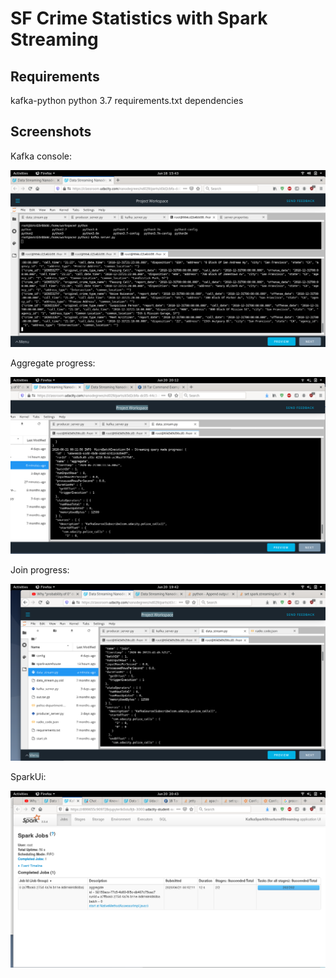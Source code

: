 # SF Crime Statistics with Spark Streaming
## Requirements

kafka-python
python 3.7
requirements.txt dependencies


## Screenshots

Kafka console:

![kafka console](https://github.com/gaber-/SF-Crime-Statistics-with-Spark-Streaming/blob/master/kafka_console.png)

Aggregate progress:

![aggregate](https://github.com/gaber-/SF-Crime-Statistics-with-Spark-Streaming/blob/master/aggregate.png)

Join progress:

![join](https://github.com/gaber-/SF-Crime-Statistics-with-Spark-Streaming/blob/master/join.png)

SparkUi:

![spark ui](https://github.com/gaber-/SF-Crime-Statistics-with-Spark-Streaming/blob/master/sparkUi.png)

